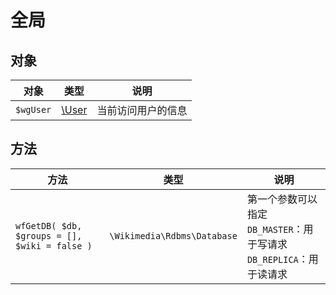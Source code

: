 # 全局

## 对象

对象|类型|说明
-|-|-
`$wgUser`|[\User](BaseClass/User.md)|当前访问用户的信息

## 方法

方法|类型|说明
-|-|-
`wfGetDB( $db, $groups = [], $wiki = false )`|`\Wikimedia\Rdbms\Database`|第一个参数可以指定<br>`DB_MASTER`：用于写请求<br>`DB_REPLICA`：用于读请求
